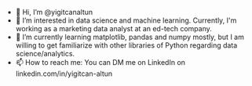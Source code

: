 - 👋 Hi, I’m @yigitcanaltun
- 👀 I’m interested in data science and machine learning. Currently, I'm working as a marketing data analyst at an ed-tech company.
- 🌱 I’m currently learning matplotlib, pandas and numpy mostly, but I am willing to get familiarize with other libraries of Python regarding data science/analytics.
- 📫 How to reach me: You can DM me on LinkedIn on linkedin.com/in/yigitcan-altun

<!---
yigitcanaltun/yigitcanaltun is a ✨ special ✨ repository because its `README.md` (this file) appears on your GitHub profile.
You can click the Preview link to take a look at your changes.
--->
